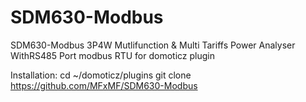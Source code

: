 # SDM630-Modbus
SDM630-Modbus 3P4W Mutlifunction &amp; Multi Tariffs Power Analyser WithRS485 Port modbus RTU for domoticz plugin

Installation:
cd ~/domoticz/plugins
git clone https://github.com/MFxMF/SDM630-Modbus
